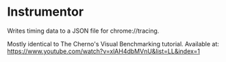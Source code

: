 # Instrumentor
Writes timing data to a JSON file for chrome://tracing. 

Mostly identical to The Cherno's Visual Benchmarking tutorial.
Available at: https://www.youtube.com/watch?v=xlAH4dbMVnU&list=LL&index=1
